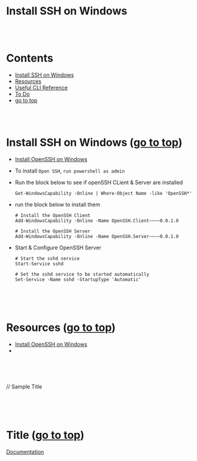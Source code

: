 # Install SSH on Windows <a id ='top'></a>

<br>
<br>

# Contents

- [Install SSH on Windows](#0)
- [Resources](#resources)
- [Useful CLI Reference](#CLI)
- [To Do](#to-do)
- [go to top](#top)

<br>
<br>

# Install SSH on Windows <a id='0'></a> ([go to top](#top))

- [Install OpenSSH on Windows](https://docs.microsoft.com/en-us/windows-server/administration/openssh/openssh_install_firstuse)

- To install `Open SSH`, `run powershell as admin`

- Run the block below to see if openSSH CLient & Server are installed

  ```
  Get-WindowsCapability -Online | Where-Object Name -like 'OpenSSH*'
  ``` 

- run the block below to install them

  ```
  # Install the OpenSSH Client
  Add-WindowsCapability -Online -Name OpenSSH.Client~~~~0.0.1.0

  # Install the OpenSSH Server
  Add-WindowsCapability -Online -Name OpenSSH.Server~~~~0.0.1.0
  ```

- Start & Configure OpenSSH Server

  ```
  # Start the sshd service
  Start-Service sshd

  # Set the sshd service to be started automatically
  Set-Service -Name sshd -StartupType 'Automatic'
  ```

<br>
<br>
<br>


# Resources <a id='resources'></a> ([go to top](#top))

- [Install OpenSSH on Windows](https://docs.microsoft.com/en-us/windows-server/administration/openssh/openssh_install_firstuse)
- []()


<br>
<br>
<br>


// Sample Title

<br>
<br>
<br>

# Title <a id=''></a> ([go to top](#top))

[Documentation]()

<br>
<br>
<br>
